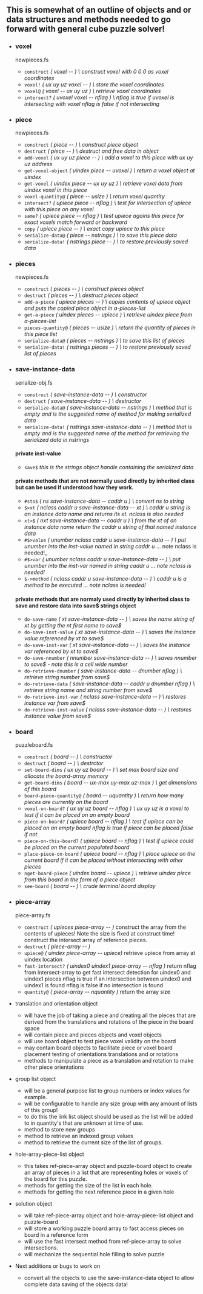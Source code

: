 ## This is somewhat of an outline of objects and or data structures and methods needed to go forward with general cube puzzle solver!

* ### voxel
  newpieces.fs
  * `construct`       _( voxel -- ) \ construct voxel with 0 0 0 as voxel coordinates_
  * `voxel!`          _( ux uy uz voxel -- ) \ store the voxel coordinates_
  * `voxel@`          _( voxel -- ux uy uz ) \ retrieve voxel coordinates_
  * `intersect?`      _( uvoxel voxel -- nflag ) \ nflag is true if uvoxel is intersecting with voxel nflag is false if not intersecting_


* ### piece
  newpieces.fs
  * `construct`         _( piece -- ) \ construct piece object_
  * `destruct`          _( piece -- ) \ destruct and free data in object_
  * `add-voxel`         _( ux uy uz piece -- ) \ add a voxel to this piece with ux uy uz address_
  * `get-voxel-object`  _( uindex piece -- uvoxel ) \ return a voxel object at uindex_
  * `get-voxel`         _( uindex piece -- ux uy uz ) \ retrieve voxel data from uindex voxel in this piece_
  * `voxel-quantity@`   _( piece -- usize ) \ return voxel quantity_
  * `intersect?`        _( upiece piece -- nflag ) \ test for intersection of upiece with this piece on any voxel_
  * `same?`             _( upiece piece -- nflag ) \ test upiece agains this piece for exact voxels match forward or backward_
  * `copy`              _( upiece piece -- ) \ exact copy upiece to this piece_
  * `serialize-data@`   _( piece -- nstrings ) \ to save this piece data_
  * `serialize-data!`   _( nstrings piece -- ) \ to restore previously saved data_

* ### pieces
  newpieces.fs
  * `construct`         _( pieces -- ) \ construct pieces object_
  * `destruct`          _( pieces -- ) \ destruct pieces object_
  * `add-a-piece`       _( upiece pieces -- ) \ copies contents of upiece object and puts the copied piece object in a-pieces-list_
  * `get-a-piece`       _( uindex pieces -- upiece ) \ retrieve uindex piece from a-pieces-list_
  * `pieces-quantity@`  _( pieces -- usize ) \ return the quantity of pieces in this piece list_
  * `serialize-data@`   _( pieces -- nstrings ) \ to save this list of pieces_
  * `serialize-data!`   _( nstrings pieces -- ) \ to restore previously saved list of pieces_


* ### save-instance-data
  serialize-obj.fs
  * `construct`         _( save-instance-data -- ) \ constructor_
  * `destruct`          _( save-instance-data -- ) \ destructor_
  * `serialize-data@`   _( save-instance-data -- nstrings ) \ method that is empty and is the suggested name of method for making serialized data_
  * `serialize-data!`   _( nstrings save-instance-data -- ) \ method that is empty and is the suggested name of the method for retrieving the serialized data in nstrings_
  #### private inst-value  
    * `save$`           _this is the strings object handle containing the serialized data_
  #### private methods that are not normally used directly by inherited class but can be used if understood how they work.
    * `#sto$`           _( ns save-instance-data -- caddr u ) \ convert ns to string_
    * `$>xt`            _( nclass caddr u save-instance-data -- xt ) \ caddr u string is an instance data name and returns its xt. nclass is also needed_
    * `xt>$`            _( nxt save-instance-data -- caddr u ) \ from the xt of an instance data name return the caddr u string of that named instance data_
    * `#$>value`        _( unumber nclass caddr u save-instance-data -- ) \ put unumber into the inst-value named in string caddr u_ ... note nclass is needed!_
    * `#$>var`          _( unumber nclass caddr u save-instance-data -- ) \ put unumber into the inst-var named in string caddr u ... note nclass is needed!_
    * `$->method`       _( nclass caddr u save-instance-data -- ) \ caddr u is a method to be executed ... note nclass is needed!_
  #### private methods that are normaly used directly by inherited class to save and restore data into save$ strings object
    * `do-save-name`            _( xt save-instance-data -- ) \ saves the name string of xt by getting the nt first name to save$_
    * `do-save-inst-value`      _( xt save-instance-data -- ) \ saves the instance value referenced by xt to save$_
    * `do-save-inst-var`        _( xt save-instance-data -- ) \ saves the instance var referenced by xt to save$_
    * `do-save-nnumber`         _( nnumber save-instance-data -- ) \ saves nnumber to save$ - note this is a cell wide number_
    * `do-retrieve-dnumber`     _( save-instance-data -- dnumber nflag ) \ retrieve string number from save$_
    * `do-retrieve-data`        _( save-instance-data -- caddr u dnumber nflag ) \ retrieve string name and string number from save$_
    * `do-retrieve-inst-var`    _( nclass save-instance-data -- ) \ restores instance var from save$_
    * `do-retrieve-inst-value`  _( nclass save-instance-data -- ) \ restores instance value from save$_


* ### board
  puzzleboard.fs
  * `construct`             _( board -- ) \ constructor_
  * `destruct`              _( board -- ) \ destrctor_
  * `set-board-dims`        _( ux uy uz board -- ) \ set max board size and allocate the board-array memory_
  * `get-board-dims`        _( board -- ux-max uy-max uz-max ) \ get dimensions of this board_
  * `board-piece-quantity@` _( board -- uquantity ) \ return how many pieces are currently on the board_
  * `voxel-on-board?`       _( ux uy uz board -- nflag ) \ ux uy uz is a voxel to test if it can be placed on an empty board_
  * `piece-on-board?`       _( upiece board -- nflag ) \ test if upiece can be placed on an empty board nflag is true if piece can be placed false if not_
  * `piece-on-this-board?`  _( upiece board -- nflag ) \ test if upiece could be placed on the current populated board_
  * `place-piece-on-board`  _( upiece board -- nflag ) \ place upiece on the current board if it can be placed without intersecting with other pieces_
  * `nget-board-piece`      _( uindex board -- upiece ) \ retrieve uindex piece from this board in the form of a piece object_
  * `see-board`             _( board -- ) \ crude terminal board display_

* ### piece-array
  piece-array.fs
  * `construct`
      _( upieces piece-array -- )_
      construct the array from the contents of upieces!  Note the size is fixed at construct time!
      construct the intersect array of reference pieces.
  * `destruct`
      _( piece-array -- )_
  * `upiece@`
      _( uindex piece-array -- upiece)_
      retrieve upiece from array at uindex location
  * `fast-intersect?`
      _( uindex0 uindex1 piece-array -- nflag )_
      return nflag from intersect-array to get fast intersect detection for uindex0 and uindex1 pieces
      nflag is true if an intersection between uindex0 and uindex1 is found
      nflag is false if no intersection is found
  * `quantity@`
      _( piece-array -- nquantity )_
      return the array size

* translation and orientation object
  * will have the job of taking a piece and creating all the pieces that are derived from the translations and rotations of the piece in the board space
  * will contain piece and pieces objects and voxel objects
  * will use board object to test piece voxel validity on the board
  * may contain board objects to facilitate piece or voxel board placement testing of orientations translations and or rotations
  * methods to manipulate a piece as a translation and rotation to make other piece orientations

* group list object
  * will be a general purpose list to group numbers or index values for example.
  * will be configurable to handle any size group with any amount of lists of this group!
  * to do this the link list object should be used as the list will be added to in quantity's that are unknown at time of use.
  * method to store new groups
  * method to retrieve an indexed group values
  * method to retrieve the current size of the list of groups.

* hole-array-piece-list object
  * this takes ref-piece-array object and puzzle-board object to create an array of pieces in a list that are representing holes or voxels of the board for this puzzle.
  * methods for getting the size of the list in each hole.
  * methods for getting the next reference piece in a given hole

* solution object
  * will take ref-piece-array object and hole-array-piece-list object and puzzle-board
  * will store a working puzzle board array to fast access pieces on board in a reference form
  * will use the fast intersect method from ref-piece-array to solve intersections.
  * will mechanize the sequential hole filling to solve puzzle

* Next additions or bugs to work on
  * convert all the objects to use the save-instance-data object to allow complete data saving of the objects data!

